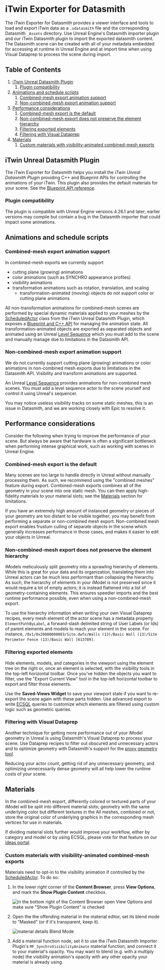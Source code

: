 # iTwin Exporter for Datasmith

The iTwin Exporter for Datasmith provides a viewer interface and
tools to load and export iTwin data as a `.udatasmith` file and
the corresponding Datasmith `_Assets` directory. Use Unreal Engine's Datasmith importer plugin
and our iTwin Datasmith plugin to import the exported datasmith content.
The Datasmith scene can be created with all of your metadata embedded for accessing
at runtime in Unreal Engine and at import time when using Visual Dataprep to process the scene during import.

## Table of Contents

1. [iTwin Unreal Datasmith Plugin](#itwinunrealdatasmithplugin)
    1. [Plugin compatibility](#plugincompatibility)
1. [Animations and schedule scripts](#animationsandschedulescripts)
    1. [Combined-mesh export animation support](#combinedmeshexportanimationsupport)
    1. [Non-combined-mesh export animation support](#noncombinedmeshexportanimationsupport)
1. [Performance considerations](#performanceconsiderations)
    1. [Combined-mesh export is the default](#combinedmeshexportisthedefault)
    1. [Non-combined-mesh export does not preserve the element hierarchy](#noncombinedmeshexportdoesnotpreservetheelementhierarchy)
    1. [Filtering exported elements](#filteringexportedelements)
    1. [Filtering with Visual Dataprep](#filteringwithvisualdataprep)
1. [Materials](#materials)
    1. [Custom materials with visibility-animated combined-mesh exports](#custommaterialswithvisibilityanimatedcombinedmeshexports)

## iTwin Unreal Datasmith Plugin

The iTwin Exporter for Datasmith helps you install
the _iTwin Unreal Datasmith Plugin_ providing C++ and Blueprint
APIs for controlling the animations of your iTwin. This plugin
also provides the default materials for your scene. See the
[Blueprint API reference](/unreal/integration/blueprint-api-reference).

### Plugin compatibility

The plugin is compatible with Unreal Engine versions 4.26.1 and later; earlier versions
may compile but contain a bug in the Datasmith importer that could impact some animations.

## Animations and schedule scripts

### Combined-mesh export animation support

In combined-mesh exports we currently support

- cutting plane (growing) animations
- color animations (such as SYNCHRO appearance profiles)
- visibility animations
- transformation animations such as rotation, translation, and scaling
  - transformation-animated (moving) objects do _not_ support color or cutting plane animations

All non-transformation animations for combined-mesh scenes are performed by special dynamic materials applied to your meshes by the
[ScheduledActor](/unreal/integration/blueprint-api-reference/#AScheduledActor) class from the iTwin Unreal Datasmith Plugin, which exposes a [Blueprint and C++ API](/unreal/integration/blueprint-api-reference) for managing
the animation state. All transformation-animated objects are exported as separated objects and animated using an Unreal
[Level Sequence](https://docs.unrealengine.com/4.27/en-US/AnimatingObjects/Sequencer/Overview/) which you
must add to the scene and manually manage due to limitations in the Datasmith API.

### Non-combined-mesh export animation support

We do not currently support cutting plane (growing) animations or color animations in
non-combined mesh exports due to limitations in the Datasmith API. Visibility and transform animations are supported.

An Unreal [Level Sequence](https://docs.unrealengine.com/4.27/en-US/AnimatingObjects/Sequencer/Overview/)
provides animations for non-combined mesh scenes. You must add a level sequence actor to the scene yourself
and control it using Unreal's sequencer.

You may notice useless visibility tracks on some static meshes, this is an issue in Datasmith, and we are working closely
with Epic to resolve it.

## Performance considerations

Consider the following when trying to improve the performance of your scene.
But always be aware that hardware is often a significant bottleneck when performing intense graphical work, such as working with scenes in Unreal Engine.

### Combined-mesh export is the default

Many scenes are too large to handle directly in Unreal without manually processing them. As such, we
recommend using the "combined meshes" feature during export. Combined-mesh exports combines all of the geometry in
your scene into one static mesh. You can then apply high-fidelity materials to your material slots; see the [Materials](#Materials) section
for limitations.

If you have an extremely high amount of instanced geometry or pieces of your geometry are too distant to be visible together, you may benefit from performing a separate or non-combined mesh export. Non-combined mesh export enables frustum culling of separate objects in the scene
which generally increases performance in those cases, and makes it easier to edit your objects in Unreal.

### Non-combined-mesh export does not preserve the element hierarchy

iModels meticulously split geometry into a sprawling hierarchy of elements. While this is great for your data and its organization,
translating them into Unreal actors can be much less performant than collapsing the hierarchy. As such, the hierarchy of elements in your iModel
is not preserved since it would require a lot of empty actors; it is instead flattened into a list of geometry-containing elements.
This ensures speedier imports and the best runtime performance possible, even when using a non-combined-mesh export.

To use the hierarchy information when writing your own Visual Dataprep recipes,
every mesh element of the actor scene has a metadata property `ElementPathByLabel`,
a forward-slash delimited string of User Labels (or Ids) of parent elements and models to reach your element in the scene.
For instance, `/0x1/0x20000000003/Site.dwfx/Walls (13)/Basic Wall (13)/Site Perimeter Fence (13)/Basic Wall [613789]`.

### Filtering exported elements

Hide elements, models, and categories in the viewport using the element tree on the right or, once an element is selected,
with the visibility tools in the top-left horizontal toolbar. Once you've hidden the objects you want to filter, use the "Export Current View"
tool in the top-left horizontal toolbar to export and filter those elements.

Use the **Saved-Views Widget** to save your viewport state if you want to re-export the scene again with these parts hidden.
Use advanced export to write [ECSQL](https://www.itwinjs.org/learning/ecsql/) queries to customize which elements are
filtered using custom logic such as geometric queries.

### Filtering with Visual Dataprep

Another technique for getting more performance out of your iModel geometry in Unreal is using Datasmith's Visual Dataprep to process your scene.
Use Dataprep recipes to filter out obscured and unnecessary actors and to optimize geometry with Datasmith's support for the [proxy geometry tool](https://docs.unrealengine.com/4.27/en-US/TestingAndOptimization/ProxyGeoTool/).

Reducing your actor count, getting rid of any unnecessary geometry, and optimizing unnecessarily dense geometry will all help lower the runtime costs of your scene.

## Materials

In the combined-mesh export, differently colored or textured parts of your iModel will be split into different material slots; geometry with
the same underlying color but different textures in the
All meshes, combined or not, store the original color of underlying graphics in the corresponding mesh vertices for use in materials.

If dividing material slots further would improve your workflow, either by category and model or by using ECSQL,
please vote for that feature on our [ideas portal](https://itwinplatform.ideas.aha.io/?category=7010781758179112615).

### Custom materials with visibility-animated combined-mesh exports

Materials need to opt-in to the visibility animation if controlled by the [ScheduledActor](/unreal/integration/blueprint-api-reference#AScheduledActor). To do so:

1. In the lower right corner of the **Content Browser**, press **View Options**, and mark the **Show Plugin Content** checkbox.

   <img alt='in the bottom right of the Content Browser open View Options and make sure "Show Plugin Content" is checked'
        src="/images/unreal-export-show-plugin-content.png" style="max-width:100%;max-height:350px">

1. Open the the offending material in the material editor, set its blend mode to "Masked" (or if it's transparent, keep it).

   <img alt="material details Blend Mode"
        src="/images/unreal-export-set-material-blend-mode.png"
        style="max-width:100%;max-height:350px">

1. Add a material function node, set it to use the iTwin Datasmith Importer Plugin's `MF_SynchroVisibilityAnimate` material function,
   and connect it to your material's opacity. You may want to blend (e.g. with a multiply node) the visibility animation's opacity with any
   other opacity your material is already using.
